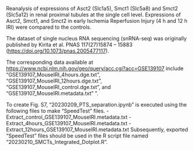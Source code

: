 Reanalysis of expressions of Asct2 (Slc1a5), Smct1 (Slc5a8) and Smct2 (Slc5a12) in renal proximal tubules at the single cell level. 
Expressions of Asct2, Smct1, and Smct2 in early Ischemia Reperfusion Injury (4 h and 12 h IRI) were compared to the controls.

The dataset of single nucleus RNA sequencing (snRNA-seq) was originally published by Kirita et al. PNAS 117(27)15874 – 15883 (https://doi.org/10.1073/pnas.2005477117). 

The corresponding data available at https://www.ncbi.nlm.nih.gov/geo/query/acc.cgi?acc=GSE139107 include “GSE139107_MouseIRI_4hours.dge.txt”, “GSE139107_MouseIRI_12hours.dge.txt”, “GSE139107_MouseIRI_control.dge.txt”, and “GSE139107_MouseIRI.metadata.txt”
".

To create Fig. S7, “20230209_PTS_separation.ipynb” is executed using the following files to make “SpeedTest” files.
-Extract_control_GSE139107_MouseIRI.metadata.txt
-Extract_4hours_GSE139107_MouseIRI.metadata.txt
-Extract_12hours_GSE139107_MouseIRI.metadata.txt
Subsequently, exported “SpeedTest” files should be used in the R script file named “20230210_SMCTs_Integrated_Dotplot.R”.
